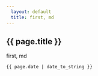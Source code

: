 ```yaml
---
　layout: default
　title: first, md
---
```


## {{ page.title }}

first, md

`{{ page.date | date_to_string }}`
